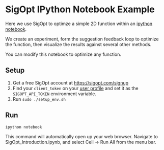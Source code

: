 # SigOpt IPython Notebook Example

Here we use SigOpt to optimze a simple 2D function within an [ipython notebook](http://ipython.org/notebook.html).

We create an experiment, form the suggestion feedback loop to optimize the function, then visualize the results against several other methods.

You can modify this notebook to optimize any function.

## Setup
1. Get a free SigOpt account at https://sigopt.com/signup
2. Find your `client_token` on your [user profile](https://sigopt.com/user/profile) and set it
  as the `SIGOPT_API_TOKEN` environment variable.
4. Run `sudo ./setup_env.sh`

## Run
```
ipython notebook
```
This command will automatically open up your web browser. Navigate to SigOpt_Introduction.ipynb, and select Cell -> Run All from the menu bar.
